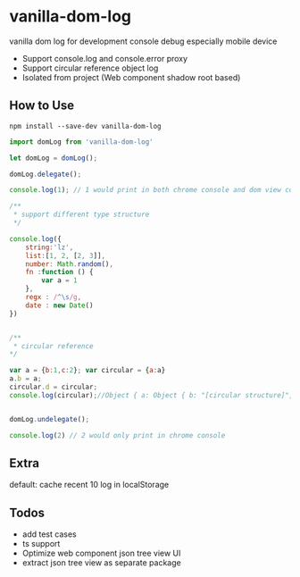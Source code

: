 # vanilla-dom-log
vanilla dom log for development console debug
especially mobile device

* Support console.log and console.error proxy
* Support circular reference object log
* Isolated from project (Web component shadow root based)

## How to Use

```
npm install --save-dev vanilla-dom-log
```

```js
import domLog from 'vanilla-dom-log'

let domLog = domLog();

domLog.delegate();

console.log(1); // 1 would print in both chrome console and dom view console

/**
 * support different type structure 
 */

console.log({
    string:'lz',
    list:[1, 2, [2, 3]],
    number: Math.random(),
    fn :function () {
        var a = 1
    },
    regx : /^\s/g,
    date : new Date()
})


/**
 * circular reference
*/

var a = {b:1,c:2}; var circular = {a:a}
a.b = a;
circular.d = circular;
console.log(circular);//Object { a: Object { b: "[circular structure]", c: 2 }, d: "[circular structure]" }


domLog.undelegate();

console.log(2) // 2 would only print in chrome console
```

## Extra

default: cache recent 10 log in localStorage

## Todos

* add test cases
* ts support
* Optimize web component json tree view UI
* extract json tree view as separate package
